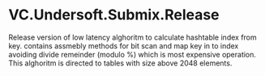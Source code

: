# VC.Undersoft.Submix.Release
Release version of low latency alghoritm to calculate hashtable index from key. contains assmebly methods for bit scan and map key in to index avoiding divide remeinder (modulo %) which is most expensive operation. This alghoritm is directed to tables with size above 2048 elements.
